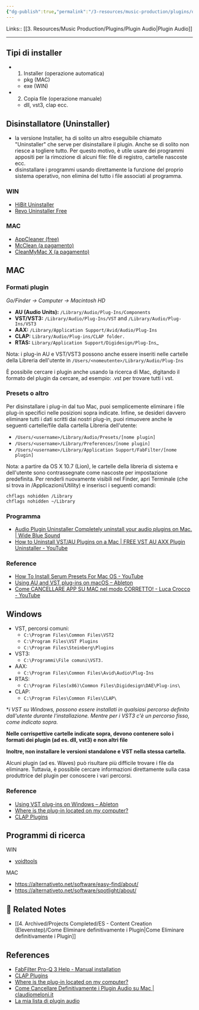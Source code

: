 ```yaml
---
{"dg-publish":true,"permalink":"/3-resources/music-production/plugins/disinstallare-i-plugins/"}
---
```


Links:: [[3. Resources/Music Production/Plugins/Plugin Audio\|Plugin Audio]]

---
## Tipi di installer

- 1. Installer (operazione automatica)
	- pkg (MAC)
	- exe (WIN)
- 2. Copia file (operazione manuale)
	- dll, vst3, clap ecc.

## Disinstallatore (Uninstaller)

- la versione Installer, ha di solito un altro eseguibile chiamato "Uninstaller" che serve per disinstallare il plugin. Anche se di solito non riesce a togliere tutto. Per questo motivo, è utile usare dei programmi appositi per la rimozione di alcuni file: file di registro, cartelle nascoste ecc.
- disinstallare i programmi usando direttamente la funzione del proprio sistema operativo, non elimina del tutto i file associati al programma. 

### WIN

- [HiBit Uninstaller](https://www.hibitsoft.ir/Uninstaller.html)
- [Revo Uninstaller Free](https://www.revouninstaller.com/it/products/revo-uninstaller-free/)


### MAC

- [AppCleaner (free)](https://freemacsoft.net/appcleaner/)
- [McClean (a pagamento)](https://apps.apple.com/it/app/mcclean/id440318935?mt=12)
- [CleanMyMac X (a pagamento)](https://cleanmymac.com/it)



## MAC


### Formati plugin

_Go/Finder → Computer → Macintosh HD_

- **AU (Audio Units):** `/Library/Audio/Plug-Ins/Components`
- **VST/VST3:** `/Library/Audio/Plug-Ins/VST` and `/Library/Audio/Plug-Ins/VST3`
- **AAX:** `/Library/Application Support/Avid/Audio/Plug-Ins`
- **CLAP:** `Library/Audio/Plug-ins/CLAP folder.`
- **RTAS:** `Library/Application Support/Digidesign/Plug-Ins`_

Nota: i plug-in AU e VST/VST3 possono anche essere inseriti nelle cartelle della Libreria dell'utente in `/Users/<nomeutente>/Library/Audio/Plug-Ins`

È possibile cercare i plugin anche usando la ricerca di Mac, digitando il formato del plugin da cercare, ad esempio: .vst per trovare tutti i vst.

### Presets o altro

Per disinstallare i plug-in dal tuo Mac, puoi semplicemente eliminare i file plug-in specifici nelle posizioni sopra indicate. Infine, se desideri davvero eliminare tutti i dati scritti dai nostri plug-in, puoi rimuovere anche le seguenti cartelle/file dalla cartella Libreria dell'utente:

- `/Users/<username>/Library/Audio/Presets/[nome plugin]`
- `/Users/<username>/Library/Preferences/[nome plugin]`
- `/Users/<username>/Library/Application Support/FabFilter/[nome plugin]`


Nota: a partire da OS X 10.7 (Lion), le cartelle della libreria di sistema e dell'utente sono contrassegnate come nascoste per impostazione predefinita. Per renderli nuovamente visibili nel Finder, apri Terminale (che si trova in /Applicazioni/Utility) e inserisci i seguenti comandi:
```
chflags nohidden /Library
chflags nohidden ~/Library
```


### Programma

- [Audio Plugin Uninstaller Completely uninstall your audio plugins on Mac. | Wide Blue Sound](https://www.widebluesound.com/audio-plugin-uninstaller/)
- [How to Uninstall VST/AU Plugins on a Mac | FREE VST AU AXX Plugin Uninstaller - YouTube](https://www.youtube.com/watch?v=1v4IlqLH0yA)



### Reference

- [How To Install Serum Presets For Mac OS - YouTube](https://youtu.be/UZ61h11r_wE)
- [Using AU and VST plug-ins on macOS – Ableton](https://help.ableton.com/hc/en-us/articles/209068929-Using-AU-and-VST-plug-ins-on-macOS)
- [Come CANCELLARE APP SU MAC nel modo CORRETTO! - Luca Crocco - YouTube](https://www.youtube.com/watch?v=WmlcBSwNDxM)








## Windows

- VST, percorsi comuni:
	- `C:\Program Files\Common Files\VST2`
	- `C:\Program Files\VST Plugins`
	- `C:\Program Files\Steinberg\Plugins`
- VST3: 
	- `C:\Programmi\File comuni\VST3.`
- AAX: 
	- `C:\Program Files\Common Files\Avid\Audio\Plug-Ins`
- RTAS:
	- `C:\Program Files(x86)\Common Files\Digidesign\DAE\Plug-ins\`
- CLAP:
	- `C:\Program Files\Common Files\CLAP\`



\*_i VST su Windows, possono essere installati in qualsiasi percorso definito dall'utente durante l'installazione. Mentre per i VST3 c'è un percorso fisso, come indicato sopra._

**Nelle corrispettive cartelle indicate sopra, devono contenere solo i formati dei plugin (ad es. dll, vst3) e non altri file**

**Inoltre, non installare le versioni standalone e VST nella stessa cartella.**

Alcuni plugin (ad es. Waves) può risultare più difficile trovare i file da eliminare. Tuttavia, è possibile cercare informazioni direttamente sulla casa produttrice del plugin per conoscere i vari percorsi. 

### Reference

- [Using VST plug-ins on Windows – Ableton](https://help.ableton.com/hc/en-us/articles/209071729-Using-VST-plug-ins-on-Windows)
- [Where is the plug-in located on my computer?](https://support.two-notes.com/knowledgebase.php?article=103)
- [CLAP Plugins](https://www.multitrackstudio.com/clapplugin.php)


## Programmi di ricerca

WIN
- [voidtools](https://www.voidtools.com/)

MAC
- https://alternativeto.net/software/easy-find/about/
- https://alternativeto.net/software/spotlight/about/



## 🔗 Related Notes

- [[4. Archived/Projects Completed/ES - Content Creation (Elevenstep)/Come Eliminare definitivamente i Plugin\|Come Eliminare definitivamente i Plugin]]

## References

- [FabFilter Pro-Q 3 Help - Manual installation](https://www.fabfilter.com/help/pro-q/support/manualinstallation)
- [CLAP Plugins](https://www.multitrackstudio.com/clapplugin.php)
- [Where is the plug-in located on my computer?](https://support.two-notes.com/knowledgebase.php?article=103)
- [Come Cancellare Definitivamente i Plugin Audio su Mac | claudiomeloni.it](https://claudiomeloni.it/come-cancellare-definitivamente-i-plugin-audio-su-mac/)
- [La mia lista di plugin audio](https://docs.google.com/spreadsheets/d/1hYe_2ecsCTi_l9xT6lH9ZZquvJy-eNQ9wSXf0_d3Y5I/edit#gid=642549102)

